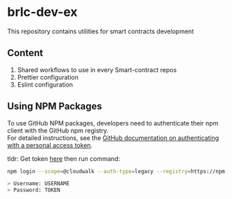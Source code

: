 # brlc-dev-ex
This repository contains utilities for smart contracts development

## Content
1. Shared workflows to use in every Smart-contract repos
1. Prettier configuration
1. Eslint configuration

## Using NPM Packages

To use GitHub NPM packages, developers need to authenticate their npm client with the GitHub npm registry.  
For detailed instructions, see the [GitHub documentation on authenticating with a personal access token](https://docs.github.com/en/packages/working-with-a-github-packages-registry/working-with-the-npm-registry#authenticating-with-a-personal-access-token).

tldr:
Get token [here](https://github.com/settings/tokens) then run command:
```bash
npm login --scope=@cloudwalk --auth-type=legacy --registry=https://npm.pkg.github.com

> Username: USERNAME
> Password: TOKEN
```